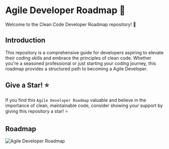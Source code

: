 # Agile Developer Roadmap 🚀
Welcome to the Clean Code Developer Roadmap repository! 👋

## Introduction

This repository is a comprehensive guide for developers aspiring to elevate their coding skills and embrace the principles of clean code. Whether you're a seasoned professional or just starting your coding journey, this roadmap provides a structured path to becoming a Agile Developer.

## Give a Star! ⭐
If you find this `Agile Developer Roadmap` valuable and believe in the importance of clean, maintainable code, consider showing your support by giving this repository a star! ⭐️

## Roadmap
![Agile Developer Roadmap](https://github.com/thisisnabi/Agile-Developer-Roadmap/blob/main/assets/Agile-Developer-Roadmap.en.svg)


